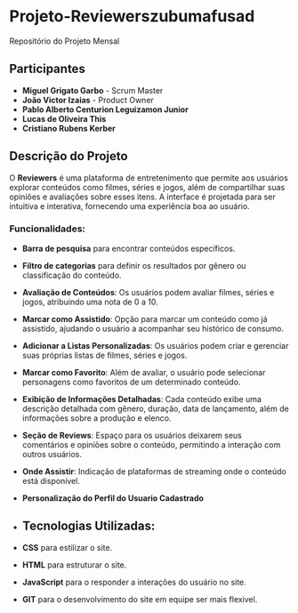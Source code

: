 # Projeto-Reviewerszubumafusad
Repositório do Projeto Mensal

## Participantes
- **Miguel Grigato Garbo** - Scrum Master
- **João Victor Izaias** - Product Owner
- **Pablo Alberto Centurion Leguizamon Junior**
- **Lucas de Oliveira This**
- **Cristiano Rubens Kerber**

## Descrição do Projeto
O **Reviewers** é uma plataforma de entretenimento que permite aos usuários explorar conteúdos como filmes, séries e jogos, além de compartilhar suas opiniões e avaliações sobre esses itens. A interface é projetada para ser intuitiva e interativa, fornecendo uma experiência boa ao usuário.


  ### Funcionalidades:
- **Barra de pesquisa** para encontrar conteúdos específicos.
- **Filtro de categorias** para definir os resultados por gênero ou classificação do conteúdo.
- **Avaliação de Conteúdos**: Os usuários podem avaliar filmes, séries e jogos, atribuindo uma nota de 0 a 10.
- **Marcar como Assistido**: Opção para marcar um conteúdo como já assistido, ajudando o usuário a acompanhar seu histórico de consumo.
- **Adicionar a Listas Personalizadas**: Os usuários podem criar e gerenciar suas próprias listas de filmes, séries e jogos.
- **Marcar como Favorito**: Além de avaliar, o usuário pode selecionar personagens como favoritos de um determinado conteúdo.
- **Exibição de Informações Detalhadas**: Cada conteúdo exibe uma descrição detalhada com gênero, duração, data de lançamento, além de informações sobre a produção e elenco.
- **Seção de Reviews**: Espaço para os usuários deixarem seus comentários e opiniões sobre o conteúdo, permitindo a interação com outros usuários.
- **Onde Assistir**: Indicação de plataformas de streaming onde o conteúdo está disponível.
- **Personalização do Perfil do Usuario Cadastrado**

- ## Tecnologias Utilizadas:
- **CSS** para estilizar o site.
- **HTML** para estruturar o site.
- **JavaScript** para o responder a interações do usuário no site.
- **GIT** para o desenvolvimento do site em equipe ser mais flexivel.
